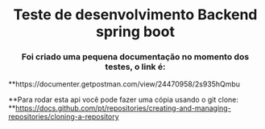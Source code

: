 <h1 align="center"> Teste de desenvolvimento Backend spring boot</h1>
<h3 align="center"> Foi criado uma pequena documentação no momento dos testes, o link é:</h3>
**https://documenter.getpostman.com/view/24470958/2s935hQmbu
          
**Para rodar esta api você pode fazer uma cópia usando o git clone: 
**https://docs.github.com/pt/repositories/creating-and-managing-repositories/cloning-a-repository



